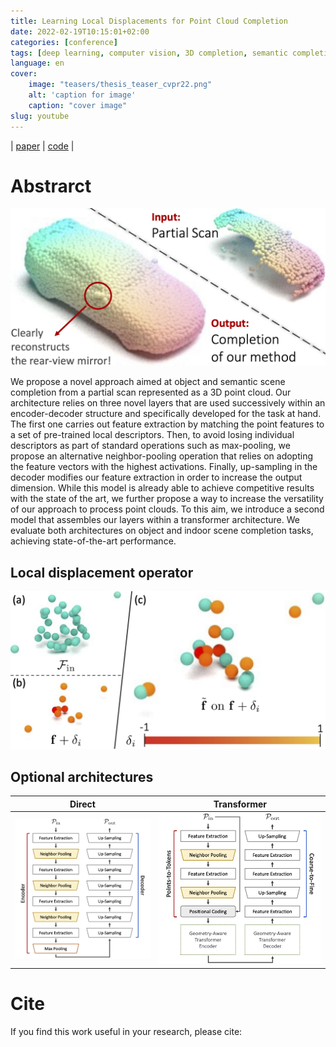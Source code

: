 ```yaml
---
title: Learning Local Displacements for Point Cloud Completion
date: 2022-02-19T10:15:01+02:00
categories: [conference]
tags: [deep learning, computer vision, 3D completion, semantic completion, CVPR]
language: en
cover:
    image: "teasers/thesis_teaser_cvpr22.png"
    alt: 'caption for image'
    caption: "cover image"
slug: youtube
---
```

| [paper]() | [code]() |

# Abstrarct

![teaser](images/CVPR_teaser.png)

We propose a novel approach aimed at object and semantic scene completion from a partial scan represented as a 3D point cloud.
Our architecture relies on three novel layers that are used successively within an encoder-decoder structure and specifically developed for the task at hand.
The first one carries out feature extraction by matching the point features to a set of pre-trained local descriptors.
Then, to avoid losing individual descriptors as part of standard operations such as max-pooling, we propose an alternative neighbor-pooling operation that relies on adopting the feature vectors with the highest activations. Finally, up-sampling in the decoder modifies our feature extraction in order to increase the output dimension.
While this model is already able to achieve competitive results with the state of the art, we further propose a way to increase the versatility of our approach to process point clouds. To this aim, we introduce a second model that assembles our layers within a transformer architecture.
We evaluate both architectures on object and indoor scene completion tasks, achieving state-of-the-art performance.

## Local displacement operator
 ![regular](images/CVPR_graph_conv.png)

## Optional architectures
| Direct | Transformer |
:-------------------------:|:-------------------------:
 <img src="images/CVPR_direct_architecture.png" alt="road condition" frameborder="0" style="border:0" > | <img src="images/CVPR_transformer_architecture.png" alt="road condition" frameborder="0" style="border:0" >



# Cite

If you find this work useful in your research, please cite:

```bash
```
